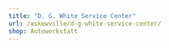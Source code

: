 ```yaml
---
title: "D. G. White Service Center"
url: /askewville/d-g-white-service-center/
shop: Autowerkstatt
---
```


